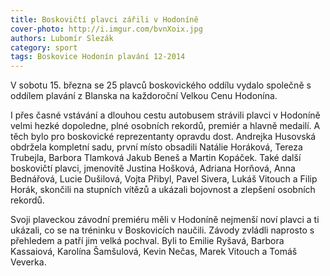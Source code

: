 ```yaml
---
title: Boskovičtí plavci zářili v Hodoníně
cover-photo: http://i.imgur.com/bvnXoix.jpg
authors: Lubomír Slezák
category: sport
tags: Boskovice Hodonín plavání 12-2014
---
```


V sobotu 15. března se 25 plavců boskovického oddílu vydalo společně s oddílem plavání z Blanska na každoroční Velkou Cenu Hodonína.

I přes časné vstávání a dlouhou cestu autobusem strávili plavci v Hodoníně velmi hezké dopoledne, plné osobních rekordů, premiér a hlavně medailí. A těch bylo pro boskovické reprezentanty opravdu dost. Andrejka Husovská obdržela kompletní sadu, první místo obsadili Natálie Horáková, Tereza Trubejla, Barbora Tlamková Jakub Beneš a Martin Kopáček. Také další boskovičtí plavci, jmenovitě Justina Hošková, Adriana Horňová, Anna Bednářová, Lucie Dušilová, Vojta Přibyl, Pavel Sivera, Lukáš Vitouch a Filip Horák, skončili na stupních vítězů a ukázali bojovnost a zlepšení osobních rekordů.

Svoji plaveckou závodní premiéru měli v Hodoníně nejmenší noví plavci a ti ukázali, co se na tréninku v Boskovicích naučili. Závody zvládli naprosto s přehledem a patří jim velká pochval. Byli to Emilie Ryšavá, Barbora Kassaiová, Karolína Šamšulová, Kevin Nečas, Marek Vitouch a Tomáš Veverka.